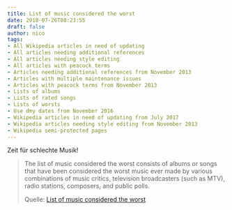 ```yaml
---
title: List of music considered the worst
date: 2018-07-26T08:23:55
draft: false
author: nico
tags: 
- All Wikipedia articles in need of updating
- All articles needing additional references
- All articles needing style editing
- All articles with peacock terms
- Articles needing additional references from November 2013
- Articles with multiple maintenance issues
- Articles with peacock terms from November 2013
- Lists of albums
- Lists of rated songs
- Lists of worsts
- Use dmy dates from November 2016
- Wikipedia articles in need of updating from July 2017
- Wikipedia articles needing style editing from November 2013
- Wikipedia semi-protected pages
---
```


Zeit für schlechte Musik!

> The list of music considered the worst consists of albums or songs that have
> been considered the worst music ever made by various combinations of music
> critics, television broadcasters (such as MTV), radio stations, composers, and
> public polls.
>
> Quelle: [List of music considered the worst](https://en.wikipedia.org/wiki/List_of_music_considered_the_worst)
